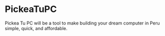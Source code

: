 # PickeaTuPC
Pickea Tu PC will be a tool to make building your dream computer in Peru simple, quick, and affordable.
